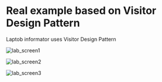 # Real example based on  Visitor Design Pattern
Laptob informator uses Visitor Design Pattern

![lab_screen1](https://cloud.githubusercontent.com/assets/7019737/10869140/6e162e10-80ad-11e5-8261-7362cfe19893.JPG)

![lab_screen2](https://cloud.githubusercontent.com/assets/7019737/10869141/77247a84-80ad-11e5-91c6-d44643363b67.JPG)

![lab_screen3](https://cloud.githubusercontent.com/assets/7019737/10869142/77298d62-80ad-11e5-85ed-a579b40bfffd.JPG)
